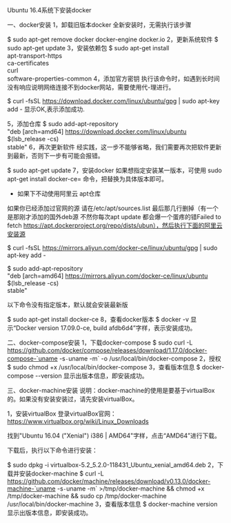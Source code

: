 Ubuntu 16.4系统下安装docker


一、docker安装
1，卸载旧版本docker
全新安装时，无需执行该步骤

$ sudo apt-get remove docker docker-engine docker.io
2，更新系统软件
$ sudo apt-get update
3，安装依赖包
$ sudo apt-get install \
    apt-transport-https \
    ca-certificates \
    curl \
    software-properties-common
4，添加官方密钥
执行该命令时，如遇到长时间没有响应说明网络连接不到docker网站，需要使用代-理进行。

$ curl -fsSL https://download.docker.com/linux/ubuntu/gpg | sudo apt-key add -
显示OK,表示添加成功.

5，添加仓库
$ sudo add-apt-repository \
   "deb [arch=amd64] https://download.docker.com/linux/ubuntu \
   $(lsb_release -cs) \
   stable"
6，再次更新软件
经实践，这一步不能够省略，我们需要再次把软件更新到最新，否则下一步有可能会报错。

$ sudo apt-get update
7，安装docker
如果想指定安装某一版本，可使用 sudo apt-get install docker-ce=<VERSION>  命令，把<VERSION>替换为具体版本即可。

* 如果下不动使用阿里云 apt仓库

如果你已经添加过官网的源 请在/etc/apt/sources.list 最后那几行删掉（有一个是那刚才添加的国外deb源 不然你每次apt update 都会爆一个蛋疼的错Failed to fetch https://apt.dockerproject.org/repo/dists/ubun），然后执行下面的阿里云安装源



$ curl -fsSL https://mirrors.aliyun.com/docker-ce/linux/ubuntu/gpg | sudo apt-key add -

$ sudo add-apt-repository \
     "deb [arch=amd64] https://mirrors.aliyun.com/docker-ce/linux/ubuntu \
     $(lsb_release -cs) \
     stable"

以下命令没有指定版本，默认就会安装最新版

$ sudo apt-get install docker-ce
8，查看docker版本
$ docker -v
显示“Docker version 17.09.0-ce, build afdb6d4”字样，表示安装成功。

二、docker-compose安装
1，下载docker-compose
$ sudo curl -L https://github.com/docker/compose/releases/download/1.17.0/docker-compose-`uname -s`-`uname -m` -o /usr/local/bin/docker-compose
2，授权
$ sudo chmod +x /usr/local/bin/docker-compose
3，查看版本信息
$ docker-compose --version
显示出版本信息，即安装成功。

三、docker-machine安装
说明：docker-machine的使用是要基于virtualBox的。如果没有安装安装过，请先安装virtualBox。

1，安装virtualBox
登录virtualBox官网：https://www.virtualbox.org/wiki/Linux_Downloads

找到"Ubuntu 16.04 ("Xenial")  i386 |  AMD64"字样，点击“AMD64”进行下载。

下载后，执行以下命令进行安装：

$ sudo dpkg -i virtualbox-5.2_5.2.0-118431_Ubuntu_xenial_amd64.deb
2，下载并安装docker-machine
$ curl -L https://github.com/docker/machine/releases/download/v0.13.0/docker-machine-`uname -s`-`uname -m` >/tmp/docker-machine &&
chmod +x /tmp/docker-machine &&
sudo cp /tmp/docker-machine /usr/local/bin/docker-machine
3，查看版本信息
$ docker-machine version
显示出版本信息，即安装成功。